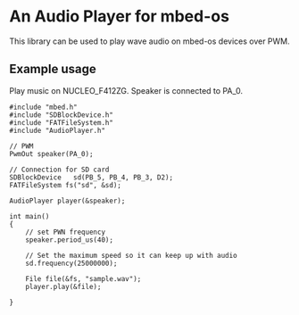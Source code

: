 # An Audio Player for mbed-os

This library can be used to play wave audio on mbed-os devices over PWM.

## Example usage
Play music on NUCLEO_F412ZG. Speaker is connected to PA_0.

```
#include "mbed.h"
#include "SDBlockDevice.h"
#include "FATFileSystem.h"
#include "AudioPlayer.h"

// PWM
PwmOut speaker(PA_0);

// Connection for SD card
SDBlockDevice   sd(PB_5, PB_4, PB_3, D2);
FATFileSystem fs("sd", &sd);

AudioPlayer player(&speaker);

int main()
{
    // set PWN frequency
    speaker.period_us(40);

    // Set the maximum speed so it can keep up with audio
    sd.frequency(25000000);

    File file(&fs, "sample.wav");
    player.play(&file);

}

```
